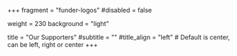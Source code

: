 +++
fragment = "funder-logos"
#disabled = false

weight = 230
background = "light"

title = "Our Supporters"
#subtitle = ""
#title_align = "left" # Default is center, can be left, right or center
+++
